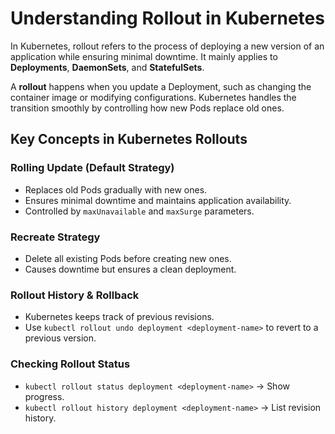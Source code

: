 # Understanding Rollout in Kubernetes

In Kubernetes, rollout refers to the process of deploying a new version of an application while ensuring minimal
downtime. It mainly applies to **Deployments**, **DaemonSets**, and **StatefulSets**.

A **rollout** happens when you update a Deployment, such as changing the container image or modifying configurations.
Kubernetes handles the transition smoothly by controlling how new Pods replace old ones.

## Key Concepts in Kubernetes Rollouts

### Rolling Update (Default Strategy)

- Replaces old Pods gradually with new ones.
- Ensures minimal downtime and maintains application availability.
- Controlled by `maxUnavailable` and `maxSurge` parameters.

### Recreate Strategy

- Delete all existing Pods before creating new ones.
- Causes downtime but ensures a clean deployment.

### Rollout History & Rollback

- Kubernetes keeps track of previous revisions.
- Use `kubectl rollout undo deployment <deployment-name>` to revert to a previous version.

### Checking Rollout Status

- `kubectl rollout status deployment <deployment-name>` -> Show progress.
- `kubectl rollout history deployment <deployment-name>` -> List revision history.